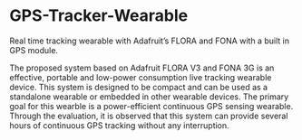 # GPS-Tracker-Wearable
 Real time tracking wearable with Adafruit’s FLORA and FONA with a built in GPS module. 
 
 The proposed system based on Adafruit FLORA V3 and FONA 3G is an effective, portable and low-power consumption live tracking wearable device. This system is designed to be compact and can be used as a standalone wearable or embedded in other wearable devices. The primary goal for this wearble is a power-efficient continuous GPS sensing wearable. Through the evaluation, it is observed that this system can provide several hours of continuous GPS tracking without any interruption.  
 
 
 
 
